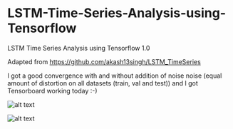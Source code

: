 # LSTM-Time-Series-Analysis-using-Tensorflow
LSTM Time Series Analysis using Tensorflow 1.0

Adapted from https://github.com/akash13singh/LSTM_TimeSeries


I got a good convergence with and without addition of noise noise (equal amount of distortion on all datasets (train, val and test)) and I got Tensorboard working today :-)

![alt text](https://github.com/pusj/LSTM-Time-Series-Analysis-using-Tensorflow/blob/master/graph-run%3D%20(2).png)

![alt text](https://github.com/pusj/LSTM-Time-Series-Analysis-using-Tensorflow/blob/master/noise_added.png)
